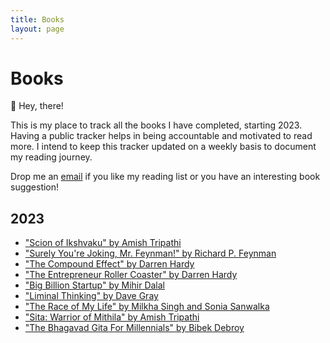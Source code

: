 ```yaml
---
title: Books
layout: page
---
```

<h1>Books</h1>

<p>👋 Hey, there!<p>

<p>This is my place to track all the books I have completed, starting 2023. Having a public tracker helps in being accountable and motivated to read more. I intend to keep this tracker updated on a weekly basis to document my reading journey.</p>

<p>Drop me an <a href="mailto:me@sandeepraju.in">email</a> if you like my reading list or you have an interesting book suggestion!</p>

<h2>2023</h2>

<ul>
	<li><a href="https://www.goodreads.com/book/show/24709327-scion-of-ikshvaku">"Scion of Ikshvaku" by Amish Tripathi</a></li>
    <li><a href="https://www.goodreads.com/book/show/35167685-surely-you-re-joking-mr-feynman?ref=nav_sb_ss_1_34">"Surely You're Joking, Mr. Feynman!" by Richard P. Feynman</a></li>
    <li><a href="https://www.goodreads.com/book/show/9420697-the-compound-effect?ref=nav_sb_ss_1_16">"The Compound Effect" by Darren Hardy</a></li>
    <li><a href="https://www.goodreads.com/book/show/23493360-the-entrepreneur-roller-coaster?ref=nav_sb_ss_1_32">"The Entrepreneur Roller Coaster" by Darren Hardy</a></li>
    <li><a href="https://www.goodreads.com/book/show/52346729-big-billion-startup?ref=nav_sb_ss_4_15">"Big Billion Startup" by Mihir Dalal</a></li>
    <li><a href="https://www.goodreads.com/book/show/30197119-liminal-thinking">"Liminal Thinking" by Dave Gray</a></li>
    <li><a href="https://www.goodreads.com/book/show/18213522-the-race-of-my-life">"The Race of My Life" by Milkha Singh and Sonia Sanwalka</a></li>
    <li><a href="https://www.goodreads.com/book/show/34680719-sita">"Sita: Warrior of Mithila" by Amish Tripathi</a></li>
    <li><a href="https://www.goodreads.com/book/show/55939556-the-bhagavad-gita-for-millennials">"The Bhagavad Gita For Millennials" by Bibek Debroy</a></li>
</ul>
